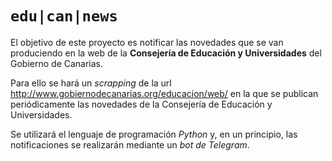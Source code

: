 # `edu|can|news`

El objetivo de este proyecto es notificar las novedades que se van produciendo en la web de la **Consejería de Educación y Universidades** del Gobierno de Canarias.

Para ello se hará un *scrapping* de la url http://www.gobiernodecanarias.org/educacion/web/ en la que se publican periódicamente las novedades de la Consejería de Educación y Universidades.

Se utilizará el lenguaje de programación *Python* y, en un principio, las notificaciones se realizarán mediante un *bot de Telegram*.
